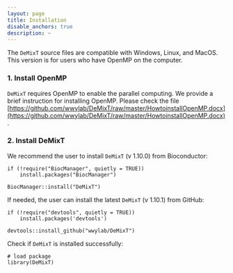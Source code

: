 ```yaml
---
layout: page
title: Installation
disable_anchors: true
description: ~
---
```


The `DeMixT` source files are compatible with Windows, Linux, and MacOS. This version is for users who have OpenMP on the computer. 

### 1. Install OpenMP
`DeMixT` requires OpenMP to enable the parallel computing. We provide a brief instruction for installing OpenMP. Please check the file [https://github.com/wwylab/DeMixT/raw/master/HowtoinstallOpenMP.docx](https://github.com/wwylab/DeMixT/raw/master/HowtoinstallOpenMP.docx).

### 2. Install DeMixT
We recommend the user to install ``DeMixT`` (v 1.10.0) from Bioconductor: 
```
if (!require("BiocManager", quietly = TRUE))
    install.packages("BiocManager")

BiocManager::install("DeMixT")
```

If needed, the user can install the latest ``DeMixT`` (v 1.10.1) from GitHub:

```
if (!require("devtools", quietly = TRUE))
    install.packages('devtools')

devtools::install_github("wwylab/DeMixT")
```

Check if ``DeMixT`` is installed successfully:
```
# load package
library(DeMixT)
```
